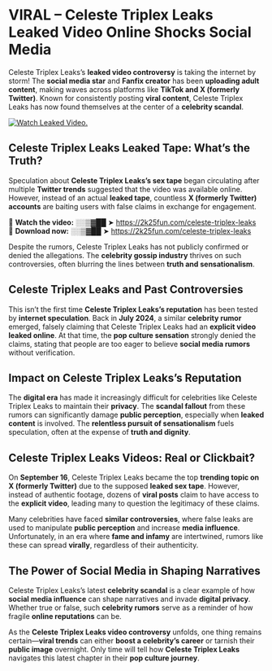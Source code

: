 # VIRAL – Celeste Triplex Leaks Leaked Video Online Shocks Social Media 

Celeste Triplex Leaks’s **leaked video controversy** is taking the internet by storm! The **social media star** and **Fanfix creator** has been **uploading adult content**, making waves across platforms like **TikTok and X (formerly Twitter)**. Known for consistently posting **viral content**, Celeste Triplex Leaks has now found themselves at the center of a **celebrity scandal**.  

[![Watch Leaked Video.](https://miro.medium.com/v2/resize:fit:828/format:webp/1*cilzJN44JGOrTw9NJCrNHA.gif "Watch Leaked Video")](https://2k25fun.com/celeste-triplex-leaks)

## **Celeste Triplex Leaks Leaked Tape: What’s the Truth?**  
Speculation about **Celeste Triplex Leaks’s sex tape** began circulating after multiple **Twitter trends** suggested that the video was available online. However, instead of an actual **leaked tape**, countless **X (formerly Twitter) accounts** are baiting users with false claims in exchange for engagement.  

🔹 **Watch the video:** ░░▒▓██ ➤ https://2k25fun.com/celeste-triplex-leaks  
🔹 **Download now:** ░░▒▓██ ➤ https://2k25fun.com/celeste-triplex-leaks  

Despite the rumors, Celeste Triplex Leaks has not publicly confirmed or denied the allegations. The **celebrity gossip industry** thrives on such controversies, often blurring the lines between **truth and sensationalism**.  

## **Celeste Triplex Leaks and Past Controversies**  
This isn’t the first time **Celeste Triplex Leaks’s reputation** has been tested by **internet speculation**. Back in **July 2024**, a similar **celebrity rumor** emerged, falsely claiming that Celeste Triplex Leaks had an **explicit video leaked online**. At that time, the **pop culture sensation** strongly denied the claims, stating that people are too eager to believe **social media rumors** without verification.  

## **Impact on Celeste Triplex Leaks’s Reputation**  
The **digital era** has made it increasingly difficult for celebrities like Celeste Triplex Leaks to maintain their **privacy**. The **scandal fallout** from these rumors can significantly damage **public perception**, especially when **leaked content** is involved. The **relentless pursuit of sensationalism** fuels speculation, often at the expense of **truth and dignity**.  

## **Celeste Triplex Leaks Videos: Real or Clickbait?**  
On **September 16**, Celeste Triplex Leaks became the top **trending topic on X (formerly Twitter)** due to the supposed **leaked sex tape**. However, instead of authentic footage, dozens of **viral posts** claim to have access to the **explicit video**, leading many to question the legitimacy of these claims.  

Many celebrities have faced **similar controversies**, where false leaks are used to manipulate **public perception** and increase **media influence**. Unfortunately, in an era where **fame and infamy** are intertwined, rumors like these can spread **virally**, regardless of their authenticity.  

## **The Power of Social Media in Shaping Narratives**  
Celeste Triplex Leaks’s latest **celebrity scandal** is a clear example of how **social media influence** can shape narratives and invade **digital privacy**. Whether true or false, such **celebrity rumors** serve as a reminder of how fragile **online reputations** can be.  

As the **Celeste Triplex Leaks video controversy** unfolds, one thing remains certain—**viral trends** can either **boost a celebrity’s career** or tarnish their **public image** overnight. Only time will tell how **Celeste Triplex Leaks** navigates this latest chapter in their **pop culture journey**. 